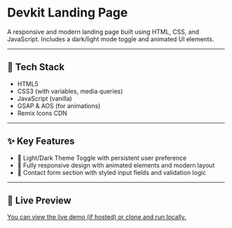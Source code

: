 # Devkit Landing Page

A responsive and modern landing page built using HTML, CSS, and JavaScript. Includes a dark/light mode toggle and animated UI elements.

---

## 🚀 Tech Stack
- HTML5
- CSS3 (with variables, media queries)
- JavaScript (vanilla)
- GSAP & AOS (for animations)
- Remix Icons CDN

---

## ✨ Key Features
- 🌙 Light/Dark Theme Toggle with persistent user preference
- 📱 Fully responsive design with animated elements and modern layout
- 📩 Contact form section with styled input fields and validation logic

---

## 📁 Live Preview
[You can view the live demo (if hosted) or clone and run locally.](https://abhijtek.github.io/Developer-Kit-Landing-Page/)

